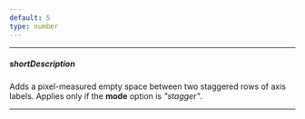 ```yaml
---
default: 5
type: number
---
```

---
##### shortDescription
Adds a pixel-measured empty space between two staggered rows of axis labels. Applies only if the **mode** option is *"stagger"*.

---

